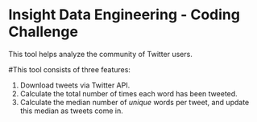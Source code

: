 Insight Data Engineering - Coding Challenge
===========================================================

This tool helps analyze the community of Twitter users.    

#This tool consists of three features:

1. Download tweets via Twitter API.  
1. Calculate the total number of times each word has been tweeted.
2. Calculate the median number of *unique* words per tweet, and update this median as tweets come in. 


